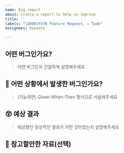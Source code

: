 ```yaml
---
name: Bug report
about: Create a report to help us improve
title: ''
labels: "\U0001F47B Feature Request, ✏️ Todo"
assignees: heeeete

---
```


## 어떤 버그인가요?

> 어떤 버그인지 간결하게 설명해주세요

## 👾 어떤 상황에서 발생한 버그인가요?

> (가능하면) Given-When-Then 형식으로 서술해주세요

## 😲 예상 결과

> 예상했던 정상적인 결과가 어떤 것이었는지 설명해주세요

## 🔗 참고할만한 자료(선택)
